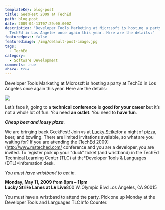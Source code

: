 ```yaml
---
templateKey: blog-post
title: GeekFest 2009 at TechEd
path: blog-post
date: 2009-04-13T07:29:00.000Z
description: "Developer Tools Marketing at Microsoft is hosting a party at
  TechEd in Los Angeles once again this year. Here are the details:"
featuredpost: false
featuredimage: /img/default-post-image.jpg
tags:
  - TechEd
category:
  - Software Development
comments: true
share: true
---
```

Developer Tools Marketing at Microsoft is hosting a party at TechEd in Los Angeles once again this year. Here are the details:

![](/img/geekfest.gif)

Let’s face it, going to a **technical conference** is **good for your career b**ut it’s not a whole lot of fun. You need **an outlet**. You need to **have fun**.

***Cheap beer and lousy pizza.***

We are bringing back GeekFest! Join us at [Lucky Strike](http://www.bowlluckystrike.com/locations/info/?id=26)for a night of pizza, beer, and bowling. There are limited invitations available, so what are you waiting for? If you are attending the [TechEd 2009](http://www.msteched.com/ conference and you are a developer, you are invited. To register pick up your "duck" ticket (and wristband) in the TechEd Technical Learning Center (TLC) at the*Developer Tools & Languages (DTL)*information desk.

*You must have wristband to get in.*

**Monday, May 11, 2009 from 8pm – 11pm**\
**Lucky Strike Lanes at LA Live**800 W. Olympic Blvd Los Angeles, CA 90015

You must have a wristband to attend the party. Pick one up Monday at the Developer Tools and Languages TLC Info Counter.